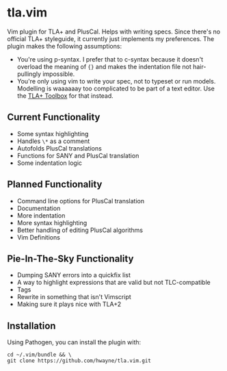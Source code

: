 # tla.vim

Vim plugin for TLA+ and PlusCal. Helps with writing specs. Since there's no official TLA+ styleguide, it currently just implements my preferences. The plugin makes the following assumptions:

* You're using p-syntax. I prefer that to c-syntax because it doesn't overload the meaning of `{}` and makes the indentation file not hair-pullingly impossible.
* You're only using vim to write your spec, not to typeset or run models. Modelling is waaaaaay too complicated to be part of a text editor. Use the [TLA+ Toolbox](http://research.microsoft.com/en-us/um/people/lamport/tla/toolbox.html) for that instead.

## Current Functionality

* Some syntax highlighting
* Handles `\*` as a comment
* Autofolds PlusCal translations
* Functions for SANY and PlusCal translation
* Some indentation logic

## Planned Functionality

* Command line options for PlusCal translation
* Documentation
* More indentation
* More syntax highlighting
* Better handling of editing PlusCal algorithms
* Vim Definitions

## Pie-In-The-Sky Functionality

* Dumping SANY errors into a quickfix list
* A way to highlight expressions that are valid but not TLC-compatible
* Tags
* Rewrite in something that isn't Vimscript
* Making sure it plays nice with TLA+2

## Installation

Using Pathogen, you can install the plugin with:

    cd ~/.vim/bundle && \
    git clone https://github.com/hwayne/tla.vim.git
